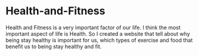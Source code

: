 # Health-and-Fitness
Health and Fitness is a very important factor of our life. I think the most important aspect of life is Health. So I created a website that tell about why being stay healthy is important for us, which types of exercise and food that benefit us to being stay healthy and fit.
